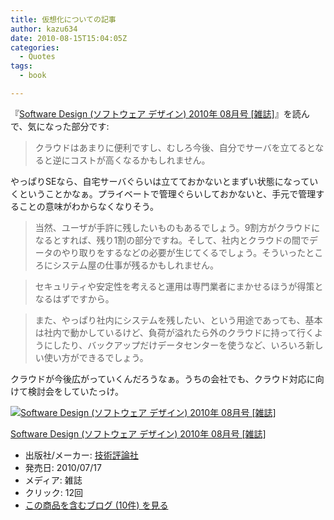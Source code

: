 ```yaml
---
title: 仮想化についての記事
author: kazu634
date: 2010-08-15T15:04:05Z
categories:
  - Quotes
tags:
  - book

---
```

<div class="section">
<p>
    『<a href="http://d.hatena.ne.jp/asin/B003U4GQEC" onclick="__gaTracker('send', 'event', 'outbound-article', 'http://d.hatena.ne.jp/asin/B003U4GQEC', 'Software Design (ソフトウェア デザイン) 2010年 08月号 [雑誌]');">Software Design (ソフトウェア デザイン) 2010年 08月号 [雑誌]</a>』を読んで、気になった部分です:
</p>
  
<blockquote>
<p>
      クラウドはあまりに便利ですし、むしろ今後、自分でサーバを立てるとなると逆にコストが高くなるかもしれません。
</p>
</blockquote>
  
<p>
    やっぱりSEなら、自宅サーバぐらいは立てておかないとまずい状態になっていくということかなぁ。プライベートで管理ぐらいしておかないと、手元で管理することの意味がわからなくなりそう。
</p>
  
<blockquote>
<p>
      当然、ユーザが手許に残したいものもあるでしょう。9割方がクラウドになるとすれば、残り1割の部分ですね。そして、社内とクラウドの間でデータのやり取りをするなどの必要が生じてくるでしょう。そういったところにシステム屋の仕事が残るかもしれません。
</p>
</blockquote>
  
<blockquote>
<p>
      セキュリティや安定性を考えると運用は専門業者にまかせるほうが得策となるはずですから。
</p>
</blockquote>
  
<blockquote>
<p>
      また、やっぱり社内にシステムを残したい、という用途であっても、基本は社内で動かしているけど、負荷が溢れたら外のクラウドに持って行くようにしたり、バックアップだけデータセンターを使うなど、いろいろ新しい使い方ができるでしょう。
</p>
</blockquote>
  
<p>
    クラウドが今後広がっていくんだろうなぁ。うちの会社でも、クラウド対応に向けて検討会をしていたっけ。
</p>
  
<div class="hatena-asin-detail">
<a href="http://www.amazon.co.jp/dp/B003U4GQEC/?tag=hatena_st1-22&ascsubtag=d-7ibv" onclick="__gaTracker('send', 'event', 'outbound-article', 'http://www.amazon.co.jp/dp/B003U4GQEC/?tag=hatena_st1-22&ascsubtag=d-7ibv', '');"><img src="https://images-na.ssl-images-amazon.com/images/I/515GiuiEMYL._SL160_.jpg" class="hatena-asin-detail-image" alt="Software Design (ソフトウェア デザイン) 2010年 08月号 [雑誌]" title="Software Design (ソフトウェア デザイン) 2010年 08月号 [雑誌]" /></a></p> 
    
<div class="hatena-asin-detail-info">
<p class="hatena-asin-detail-title">
<a href="http://www.amazon.co.jp/dp/B003U4GQEC/?tag=hatena_st1-22&ascsubtag=d-7ibv" onclick="__gaTracker('send', 'event', 'outbound-article', 'http://www.amazon.co.jp/dp/B003U4GQEC/?tag=hatena_st1-22&ascsubtag=d-7ibv', 'Software Design (ソフトウェア デザイン) 2010年 08月号 [雑誌]');">Software Design (ソフトウェア デザイン) 2010年 08月号 [雑誌]</a>
</p>
      
<ul>
<li>
<span class="hatena-asin-detail-label">出版社/メーカー:</span> <a href="http://d.hatena.ne.jp/keyword/%B5%BB%BD%D1%C9%BE%CF%C0%BC%D2" onclick="__gaTracker('send', 'event', 'outbound-article', 'http://d.hatena.ne.jp/keyword/%B5%BB%BD%D1%C9%BE%CF%C0%BC%D2', '技術評論社');" class="keyword">技術評論社</a>
</li>
<li>
<span class="hatena-asin-detail-label">発売日:</span> 2010/07/17
</li>
<li>
<span class="hatena-asin-detail-label">メディア:</span> 雑誌
</li>
<li>
<span class="hatena-asin-detail-label">クリック</span>: 12回
</li>
<li>
<a href="http://d.hatena.ne.jp/asin/B003U4GQEC" onclick="__gaTracker('send', 'event', 'outbound-article', 'http://d.hatena.ne.jp/asin/B003U4GQEC', 'この商品を含むブログ (10件) を見る');" target="_blank">この商品を含むブログ (10件) を見る</a>
</li>
</ul>
</div>
    
<div class="hatena-asin-detail-foot">
</div>
</div>
</div>
